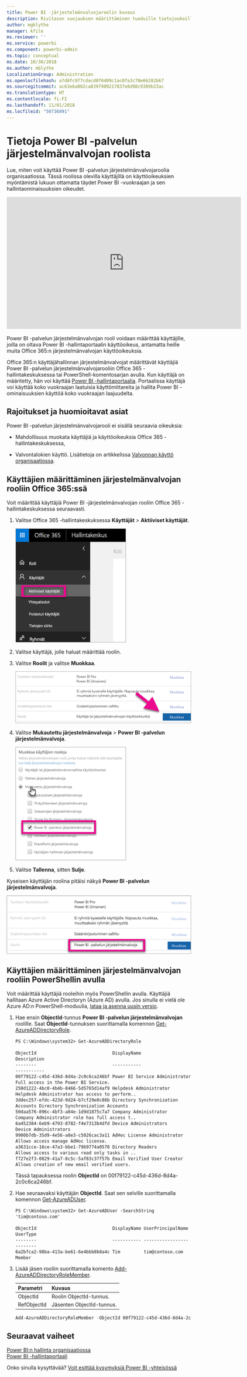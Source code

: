 ```yaml
---
title: Power BI -järjestelmänvalvojaroolin kuvaus
description: Rivitason suojauksen määrittäminen tuoduille tietojoukoille ja DirectQuerylle Power BI -palvelussa
author: mgblythe
manager: kfile
ms.reviewer: ''
ms.service: powerbi
ms.component: powerbi-admin
ms.topic: conceptual
ms.date: 10/30/2018
ms.author: mblythe
LocalizationGroup: Administration
ms.openlocfilehash: a7d8fc977cdacd8f0409c1ac0fa3c78e66282b67
ms.sourcegitcommit: ac63e6a082ca8397909217837e8d98c9389b23ac
ms.translationtype: HT
ms.contentlocale: fi-FI
ms.lasthandoff: 11/01/2018
ms.locfileid: "50736891"
---
```

# <a name="understanding-the-power-bi-service-administrator-role"></a>Tietoja Power BI -palvelun järjestelmänvalvojan roolista

Lue, miten voit käyttää Power BI -palvelun järjestelmänvalvojaroolia organisaatiossa. Tässä roolissa olevilla käyttäjillä on käyttöoikeuksien myöntämistä lukuun ottamatta täydet Power BI -vuokraajan ja sen hallintaominaisuuksien oikeudet.

<iframe width="640" height="360" src="https://www.youtube.com/embed/PQRbdJgEm3k?showinfo=0" frameborder="0" allowfullscreen></iframe>

Power BI -palvelun järjestelmänvalvojan rooli voidaan määrittää käyttäjille, joilla on oltava Power BI -hallintaportaalin käyttöoikeus, antamatta heille muita Office 365:n järjestelmänvalvojan käyttöoikeuksia.

Office 365:n käyttäjähallinnan järjestelmänvalvojat määrittävät käyttäjiä Power BI -palvelun järjestelmänvalvojarooliin Office 365 -hallintakeskuksessa tai PowerShell-komentosarjan avulla. Kun käyttäjä on määritetty, hän voi käyttää [Power BI -hallintaportaalia](service-admin-portal.md). Portaalissa käyttäjä voi käyttää koko vuokraajan laatuisia käyttömittareita ja hallita Power BI -ominaisuuksien käyttöä koko vuokraajan laajuudelta.

## <a name="limitations-and-considerations"></a>Rajoitukset ja huomioitavat asiat

Power BI -palvelun järjestelmänvalvojarooli ei sisällä seuraavia oikeuksia:

* Mahdollisuus muokata käyttäjiä ja käyttöoikeuksia Office 365 -hallintakeskuksessa,

* Valvontalokien käyttö. Lisätietoja on artikkelissa [Valvonnan käyttö organisaatiossa](service-admin-auditing.md).

## <a name="assign-users-to-the-admin-role-in-office-365"></a>Käyttäjien määrittäminen järjestelmänvalvojan rooliin Office 365:ssä

Voit määrittää käyttäjiä Power BI -järjestelmänvalvojan rooliin Office 365 -hallintakeskuksessa seuraavasti.

1. Valitse Office 365 -hallintakeskuksessa **Käyttäjät** > **Aktiiviset käyttäjät**.

    ![Office 365 -hallintakeskus](media/service-admin-role/powerbi-admin-users.png)

1. Valitse käyttäjä, jolle haluat määrittää roolin.

1. Valitse **Roolit** ja valitse **Muokkaa**.

    ![Roolien muokkaaminen](media/service-admin-role/powerbi-admin-edit-roles.png)

1. Valitse **Mukautettu järjestelmänvalvoja** > **Power BI -palvelun järjestelmänvalvoja**.

    ![Power BI -palvelun järjestelmänvalvoja](media/service-admin-role/powerbi-admin-role.png)

1. Valitse **Tallenna**, sitten **Sulje**.

Kyseisen käyttäjän roolina pitäisi näkyä **Power BI -palvelun järjestelmänvalvoja**.

![Roolit](media/service-admin-role/powerbi-admin-role-set.png)

## <a name="assign-users-to-the-admin-role-with-powershell"></a>Käyttäjien määrittäminen järjestelmänvalvojan rooliin PowerShellin avulla

Voit määrittää käyttäjiä rooleihin myös PowerShellin avulla. Käyttäjiä hallitaan Azure Active Directoryn (Azure AD) avulla. Jos sinulla ei vielä ole Azure AD:n PowerShell-moduulia, [lataa ja asenna uusin versio](https://www.powershellgallery.com/packages/AzureAD/).

1. Hae ensin **ObjectId**-tunnus **Power BI -palvelun järjestelmänvalvojan** roolille. Saat **ObjectId**-tunnuksen suorittamalla komennon [Get-AzureADDirectoryRole](/powershell/module/azuread/get-azureaddirectoryrole).

    ```
    PS C:\Windows\system32> Get-AzureADDirectoryRole

    ObjectId                             DisplayName                        Description
    --------                             -----------                        -----------
    00f79122-c45d-436d-8d4a-2c0c6ca246bf Power BI Service Administrator     Full access in the Power BI Service.
    250d1222-4bc0-4b4b-8466-5d5765d14af9 Helpdesk Administrator             Helpdesk Administrator has access to perform..
    3ddec257-efdc-423d-9d24-b7cf29e0c86b Directory Synchronization Accounts Directory Synchronization Accounts
    50daa576-896c-4bf3-a84e-1d9d1875c7a7 Company Administrator              Company Administrator role has full access t..
    6a452384-6eb9-4793-8782-f4e7313b4dfd Device Administrators              Device Administrators
    9900b7db-35d9-4e56-a8e3-c5026cac3a11 AdHoc License Administrator        Allows access manage AdHoc license.
    a3631cce-16ce-47a3-bbe1-79b9774a0570 Directory Readers                  Allows access to various read only tasks in ..
    f727e2f3-0829-41a7-8c5c-5af83c37f57b Email Verified User Creator        Allows creation of new email verified users.
    ```

    Tässä tapauksessa roolin **ObjectId** on 00f79122-c45d-436d-8d4a-2c0c6ca246bf.

1. Hae seuraavaksi käyttäjän **ObjectId**. Saat sen selville suorittamalla komennon [Get-AzureADUser](/powershell/module/azuread/get-azureaduser).

    ```
    PS C:\Windows\system32> Get-AzureADUser -SearchString 'tim@contoso.com'

    ObjectId                             DisplayName UserPrincipalName      UserType
    --------                             ----------- -----------------      --------
    6a2bfca2-98ba-413a-be61-6e4bbb8b8a4c Tim         tim@contoso.com        Member
    ```

1. Lisää jäsen rooliin suorittamalla komento [Add-AzureADDirectoryRoleMember](/powershell/module/azuread/add-azureaddirectoryrolemember).

    | Parametri | Kuvaus |
    | --- | --- |
    | ObjectId |Roolin ObjectId-tunnus. |
    | RefObjectId |Jäsenten ObjectId-tunnus. |

    ```powershell
    Add-AzureADDirectoryRoleMember -ObjectId 00f79122-c45d-436d-8d4a-2c0c6ca246bf -RefObjectId 6a2bfca2-98ba-413a-be61-6e4bbb8b8a4c
    ```

## <a name="next-steps"></a>Seuraavat vaiheet

[Power BI:n hallinta organisaatiossa](service-admin-administering-power-bi-in-your-organization.md)  
[Power BI -hallintaportaali](service-admin-portal.md)  

Onko sinulla kysyttävää? [Voit esittää kysymyksiä Power BI -yhteisössä](http://community.powerbi.com/)